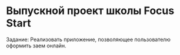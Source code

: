 # Выпускной проект школы Focus Start
Задание: Реализовать приложение, позволяющее пользователю оформить заем онлайн.
